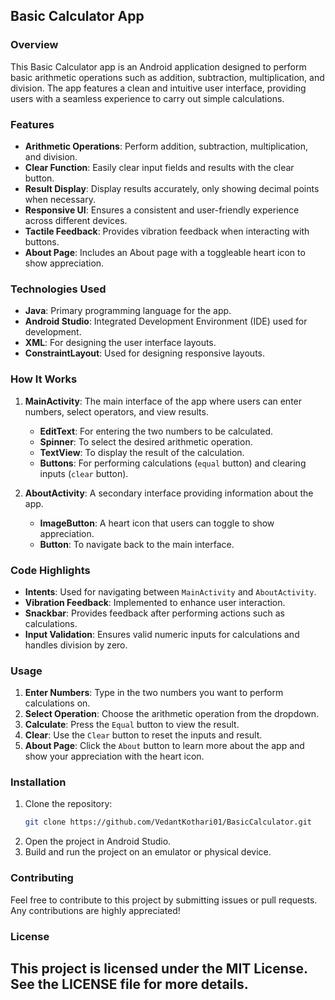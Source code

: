 
## Basic Calculator App

### Overview

This Basic Calculator app is an Android application designed to perform basic arithmetic operations such as addition, subtraction, multiplication, and division. The app features a clean and intuitive user interface, providing users with a seamless experience to carry out simple calculations.

### Features

- **Arithmetic Operations**: Perform addition, subtraction, multiplication, and division.
- **Clear Function**: Easily clear input fields and results with the clear button.
- **Result Display**: Display results accurately, only showing decimal points when necessary.
- **Responsive UI**: Ensures a consistent and user-friendly experience across different devices.
- **Tactile Feedback**: Provides vibration feedback when interacting with buttons.
- **About Page**: Includes an About page with a toggleable heart icon to show appreciation.

### Technologies Used

- **Java**: Primary programming language for the app.
- **Android Studio**: Integrated Development Environment (IDE) used for development.
- **XML**: For designing the user interface layouts.
- **ConstraintLayout**: Used for designing responsive layouts.

### How It Works

1. **MainActivity**: The main interface of the app where users can enter numbers, select operators, and view results.
    - **EditText**: For entering the two numbers to be calculated.
    - **Spinner**: To select the desired arithmetic operation.
    - **TextView**: To display the result of the calculation.
    - **Buttons**: For performing calculations (`equal` button) and clearing inputs (`clear` button).

2. **AboutActivity**: A secondary interface providing information about the app.
    - **ImageButton**: A heart icon that users can toggle to show appreciation.
    - **Button**: To navigate back to the main interface.

### Code Highlights

- **Intents**: Used for navigating between `MainActivity` and `AboutActivity`.
- **Vibration Feedback**: Implemented to enhance user interaction.
- **Snackbar**: Provides feedback after performing actions such as calculations.
- **Input Validation**: Ensures valid numeric inputs for calculations and handles division by zero.

### Usage

1. **Enter Numbers**: Type in the two numbers you want to perform calculations on.
2. **Select Operation**: Choose the arithmetic operation from the dropdown.
3. **Calculate**: Press the `Equal` button to view the result.
4. **Clear**: Use the `Clear` button to reset the inputs and result.
5. **About Page**: Click the `About` button to learn more about the app and show your appreciation with the heart icon.

### Installation

1. Clone the repository:
    ```bash
    git clone https://github.com/VedantKothari01/BasicCalculator.git
    ```
2. Open the project in Android Studio.
3. Build and run the project on an emulator or physical device.

### Contributing

Feel free to contribute to this project by submitting issues or pull requests. Any contributions are highly appreciated!

### License

This project is licensed under the MIT License. See the LICENSE file for more details.
---

